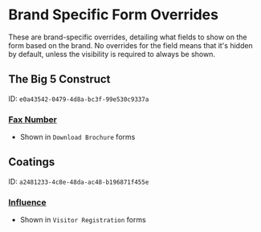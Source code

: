 # Brand Specific Form Overrides

These are brand-specific overrides, detailing what fields to show on the form based on the brand. No overrides for the field means that it's hidden by default, unless the visibility is required to always be shown.

## The Big 5 Construct

ID: `e0a43542-0479-4d8a-bc3f-99e530c9337a`

### [**Fax Number**](../fields.md#fax-number-faxnumber)

- Shown in `Download Brochure` forms

## Coatings

ID: `a2481233-4c8e-48da-ac48-b196871f455e`

### [**Influence**](../fields.md#influence-influence)

- Shown in `Visitor Registration` forms
